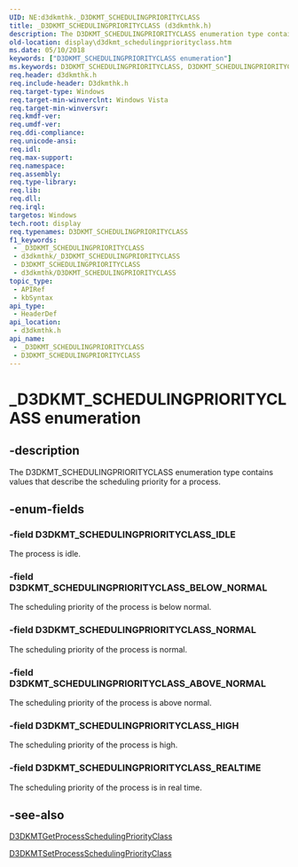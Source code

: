 ```yaml
---
UID: NE:d3dkmthk._D3DKMT_SCHEDULINGPRIORITYCLASS
title: _D3DKMT_SCHEDULINGPRIORITYCLASS (d3dkmthk.h)
description: The D3DKMT_SCHEDULINGPRIORITYCLASS enumeration type contains values that describe the scheduling priority for a process.
old-location: display\d3dkmt_schedulingpriorityclass.htm
ms.date: 05/10/2018
keywords: ["D3DKMT_SCHEDULINGPRIORITYCLASS enumeration"]
ms.keywords: D3DKMT_SCHEDULINGPRIORITYCLASS, D3DKMT_SCHEDULINGPRIORITYCLASS enumeration [Display Devices], D3DKMT_SCHEDULINGPRIORITYCLASS_ABOVE_NORMAL, D3DKMT_SCHEDULINGPRIORITYCLASS_BELOW_NORMAL, D3DKMT_SCHEDULINGPRIORITYCLASS_HIGH, D3DKMT_SCHEDULINGPRIORITYCLASS_IDLE, D3DKMT_SCHEDULINGPRIORITYCLASS_NORMAL, D3DKMT_SCHEDULINGPRIORITYCLASS_REALTIME, OpenGL_Structs_4e331f58-8ed5-4aff-ac73-5af374f0d556.xml, _D3DKMT_SCHEDULINGPRIORITYCLASS, d3dkmthk/D3DKMT_SCHEDULINGPRIORITYCLASS, d3dkmthk/D3DKMT_SCHEDULINGPRIORITYCLASS_ABOVE_NORMAL, d3dkmthk/D3DKMT_SCHEDULINGPRIORITYCLASS_BELOW_NORMAL, d3dkmthk/D3DKMT_SCHEDULINGPRIORITYCLASS_HIGH, d3dkmthk/D3DKMT_SCHEDULINGPRIORITYCLASS_IDLE, d3dkmthk/D3DKMT_SCHEDULINGPRIORITYCLASS_NORMAL, d3dkmthk/D3DKMT_SCHEDULINGPRIORITYCLASS_REALTIME, display.d3dkmt_schedulingpriorityclass
req.header: d3dkmthk.h
req.include-header: D3dkmthk.h
req.target-type: Windows
req.target-min-winverclnt: Windows Vista
req.target-min-winversvr: 
req.kmdf-ver: 
req.umdf-ver: 
req.ddi-compliance: 
req.unicode-ansi: 
req.idl: 
req.max-support: 
req.namespace: 
req.assembly: 
req.type-library: 
req.lib: 
req.dll: 
req.irql: 
targetos: Windows
tech.root: display
req.typenames: D3DKMT_SCHEDULINGPRIORITYCLASS
f1_keywords:
 - _D3DKMT_SCHEDULINGPRIORITYCLASS
 - d3dkmthk/_D3DKMT_SCHEDULINGPRIORITYCLASS
 - D3DKMT_SCHEDULINGPRIORITYCLASS
 - d3dkmthk/D3DKMT_SCHEDULINGPRIORITYCLASS
topic_type:
 - APIRef
 - kbSyntax
api_type:
 - HeaderDef
api_location:
 - d3dkmthk.h
api_name:
 - _D3DKMT_SCHEDULINGPRIORITYCLASS
 - D3DKMT_SCHEDULINGPRIORITYCLASS
---
```


# _D3DKMT_SCHEDULINGPRIORITYCLASS enumeration


## -description

The D3DKMT_SCHEDULINGPRIORITYCLASS enumeration type contains values that describe the scheduling priority for a process.

## -enum-fields

### -field D3DKMT_SCHEDULINGPRIORITYCLASS_IDLE

The process is idle.

### -field D3DKMT_SCHEDULINGPRIORITYCLASS_BELOW_NORMAL

The scheduling priority of the process is below normal.

### -field D3DKMT_SCHEDULINGPRIORITYCLASS_NORMAL

The scheduling priority of the process is normal.

### -field D3DKMT_SCHEDULINGPRIORITYCLASS_ABOVE_NORMAL

The scheduling priority of the process is above normal.

### -field D3DKMT_SCHEDULINGPRIORITYCLASS_HIGH

The scheduling priority of the process is high.

### -field D3DKMT_SCHEDULINGPRIORITYCLASS_REALTIME

The scheduling priority of the process is in real time.

## -see-also

<a href="/windows-hardware/drivers/ddi/d3dkmthk/nf-d3dkmthk-d3dkmtgetprocessschedulingpriorityclass">D3DKMTGetProcessSchedulingPriorityClass</a>



<a href="/windows-hardware/drivers/ddi/d3dkmthk/nf-d3dkmthk-d3dkmtsetprocessschedulingpriorityclass">D3DKMTSetProcessSchedulingPriorityClass</a>

